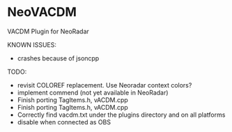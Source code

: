 # NeoVACDM

VACDM Plugin for NeoRadar

KNOWN ISSUES:
* crashes because of jsoncpp

TODO:
* revisit COLOREF replacement. Use Neoradar context colors?
* implement commend (not yet available in NeoRadar)
* Finish porting TagItems.h, vACDM.cpp
* Finish porting TagItems.h, vACDM.cpp
* Correctly find vacdm.txt under the plugins directory and on all platforms
* disable when connected as OBS
